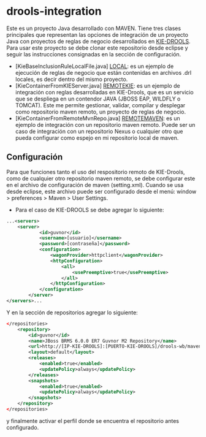 # drools-integration
Este es un proyecto Java desarrollado con MAVEN. Tiene tres clases principales que representan las opciones de integración de un proyecto Java con proyectos de reglas de negocio desarrollados en [KIE-DROOLS]. Para usar este proyecto se debe clonar este repositorio desde eclipse y seguir las instrucciones consignadas en la sección de configuración. 

* [KieBaseInclusionRuleLocalFile.java] [LOCAL]: es un ejemplo de ejecución de reglas de negocio que están contenidas en archivos .drl locales, es decir dentro del mismo proyecto.
* [KieContainerFromKIEServer.java] [REMOTEKIE]: es un ejemplo de integración con reglas desarrolladas en KIE-Drools, que es un servicio que se despliega en un contendor JAVA (JBOSS EAP, WILDFLY o TOMCAT). Este me permite gestionar, validar, compilar y desplegar como repositorio maven remoto, un proyecto de reglas de negocio. 
* [KieContainerFromRemoteMvnRepo.java] [REMOTEMAVEN]: es un ejemplo de integración con un repositorio maven remoto. Puede ser un caso de integración con un repositorio Nexus o cualquier otro que pueda configurar como espejo en mi repositorio local de maven.

## Configuración

Para que funciones tanto el uso del respositorio remoto de KIE-Drools, como de cualquier otro repositorio maven remoto, se debe configurar este en el archivo de configuración de maven (setting.xml). Cuando se usa desde eclipse, este archivo puede ser configurado desde el menú: window > preferences > Maven > User Settings. 

- Para el caso de KIE-DROOLS se debe agregar lo siguiente:

```xml
...<servers>
    <server>
			<id>guvnor</id>
			<username>[usuario]</username>
			<password>[contraseña]</password>
			<configuration>
				<wagonProvider>httpclient</wagonProvider>
				<httpConfiguration>
					<all>
						<usePreemptive>true</usePreemptive>
					</all>
				</httpConfiguration>
			</configuration>
		</server>
</servers>...
```
Y en la sección de repositorios agregar lo siguiente:

```xml  
</repositories>
    <repository>
		<id>guvnor</id>
		<name>JBoss BRMS 6.0.0 ER7 Guvnor M2 Repository</name>
		<url>http://[IP-KIE-DROOLS]:[PUERTO-KIE-DROOLS]/drools-wb/maven2/</url>
		<layout>default</layout>
		<releases>
			<enabled>true</enabled>
			<updatePolicy>always</updatePolicy>
		</releases>
		<snapshots>
			<enabled>true</enabled>
			<updatePolicy>always</updatePolicy>
		</snapshots>
	</repository>
</repositories>
```

y finalmente activar el perfil donde se encuentra el repositorio antes configurado.

   [KIE-DROOLS]: <http://www.drools.org/>
   [LOCAL]: <https://github.com/gaalvarez/drools-integration/blob/master/BRIntegration/src/main/java/org/cluster/drools/KieBaseInclusionRuleLocalFile.java>
   [REMOTEKIE]: <https://github.com/gaalvarez/drools-integration/blob/master/BRIntegration/src/main/java/org/cluster/drools/KieContainerFromKIEServer.java>
   [REMOTEMAVEN]: <https://github.com/gaalvarez/drools-integration/blob/master/BRIntegration/src/main/java/org/cluster/drools/KieContainerFromRemoteMvnRepo.java>
   [dill]: <https://github.com/joemccann/dillinger>
   [git-repo-url]: <https://github.com/joemccann/dillinger.git>
   [john gruber]: <http://daringfireball.net>
   [@thomasfuchs]: <http://twitter.com/thomasfuchs>
   [df1]: <http://daringfireball.net/projects/markdown/>
   [marked]: <https://github.com/chjj/marked>
   [Ace Editor]: <http://ace.ajax.org>
   [node.js]: <http://nodejs.org>
   [Twitter Bootstrap]: <http://twitter.github.com/bootstrap/>
   [keymaster.js]: <https://github.com/madrobby/keymaster>
   [jQuery]: <http://jquery.com>
   [@tjholowaychuk]: <http://twitter.com/tjholowaychuk>
   [express]: <http://expressjs.com>
   [AngularJS]: <http://angularjs.org>
   [Gulp]: <http://gulpjs.com>
   [PlDb]: <https://github.com/joemccann/dillinger/tree/master/plugins/dropbox/README.md>
   [PlGh]:  <https://github.com/joemccann/dillinger/tree/master/plugins/github/README.md>
   [PlGd]: <https://github.com/joemccann/dillinger/tree/master/plugins/googledrive/README.md>
   [PlOd]: <https://github.com/joemccann/dillinger/tree/master/plugins/onedrive/README.md>

